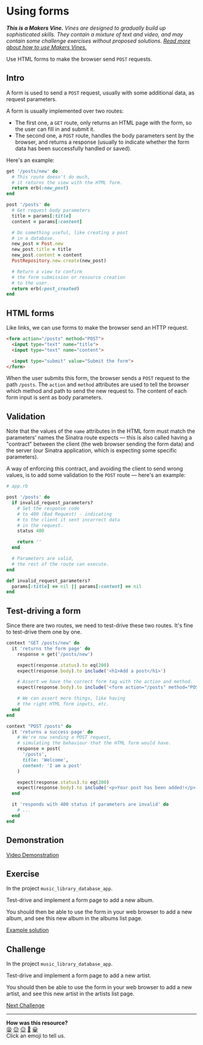 # Using forms

_**This is a Makers Vine.** Vines are designed to gradually build up sophisticated skills. They contain a mixture of text and video, and may contain some challenge exercises without proposed solutions. [Read more about how to use Makers
Vines.](https://github.com/makersacademy/course/blob/main/labels/vines.md)_

Use HTML forms to make the browser send `POST` requests.

## Intro

A form is used to send a `POST` request, usually with some additional data, as request parameters.

A form is usually implemented over two routes:
  * The first one, a `GET` route, only returns an HTML page with the form, so the user can fill in and submit it.
  * The second one, a `POST` route, handles the body parameters sent by the browser, and returns a response (usually to indicate whether the form data has been successfully handled or saved).

Here's an example:

```ruby
get '/posts/new' do
  # This route doesn't do much,
  # it returns the view with the HTML form.
  return erb(:new_post)
end

post '/posts' do
  # Get request body parameters
  title = params[:title]
  content = params[:content]

  # Do something useful, like creating a post
  # in a database.
  new_post = Post.new
  new_post.title = title
  new_post.content = content
  PostRepository.new.create(new_post)

  # Return a view to confirm
  # the form submission or resource creation
  # to the user.
  return erb(:post_created)
end
```

## HTML forms

Like links, we can use forms to make the browser send an HTTP request.

```html
<form action="/posts" method="POST">
  <input type="text" name="title">
  <input type="text" name="content">

  <input type="submit" value="Submit the form">
</form>
```

When the user submits this form, the browser sends a `POST` request to the path `/posts`. The `action` and `method` attributes are used to tell the browser which method and path to send the new request to. The content of each form input is sent as body parameters.

## Validation

Note that the values of the `name` attributes in the HTML form must match the parameters' names the Sinatra route expects — this is also called having a "contract" between the client (the web browser sending the form data) and the server (our Sinatra application, which is expecting some specific parameters).

A way of enforcing this contract, and avoiding the client to send wrong values, is to add some validation to the `POST` route — here's an example:

```ruby
# app.rb

post '/posts' do
  if invalid_request_parameters?
    # Set the response code
    # to 400 (Bad Request) - indicating
    # to the client it sent incorrect data
    # in the request.
    status 400

    return ''
  end

  # Parameters are valid,
  # the rest of the route can execute.
end

def invalid_request_parameters?
  params[:title] == nil || params[:content] == nil
end
```

## Test-driving a form

Since there are two routes, we need to test-drive these two routes. It's fine to test-drive them one by one.

```ruby
context "GET /posts/new" do
  it 'returns the form page' do
    response = get('/posts/new')

    expect(response.status).to eq(200)
    expect(response.body).to include('<h1>Add a post</h1>')

    # Assert we have the correct form tag with the action and method.
    expect(response.body).to include('<form action="/posts" method="POST">')

    # We can assert more things, like having
    # the right HTML form inputs, etc.
  end
end

context "POST /posts" do
  it 'returns a success page' do
    # We're now sending a POST request,
    # simulating the behaviour that the HTML form would have.
    response = post(
      '/posts',
      title: 'Welcome',
      content: 'I am a post'
    )

    expect(response.status).to eq(200)
    expect(response.body).to include('<p>Your post has been added!</p>')
  end

  it 'responds with 400 status if parameters are invalid' do
    # ...
  end
end
```

## Demonstration

[Video Demonstration](https://www.youtube.com/watch?v=A6xZFvUGJXs)

## Exercise

In the project `music_library_database_app`.

Test-drive and implement a form page to add a new album.

You should then be able to use the form in your web browser to add a new album, and see this new album in the albums list page. 

[Example solution](https://www.youtube.com/watch?v=A6xZFvUGJXs&t=1220s)

## Challenge

In the project `music_library_database_app`.

Test-drive and implement a form page to add a new artist.

You should then be able to use the form in your web browser to add a new artist, and see this new artist in the artists list page. 

[Next Challenge](05_debugging.md)

<!-- BEGIN GENERATED SECTION DO NOT EDIT -->

---

**How was this resource?**  
[😫](https://airtable.com/shrUJ3t7KLMqVRFKR?prefill_Repository=makersacademy/web-applications&prefill_File=html_challenges/04_using_forms.md&prefill_Sentiment=😫) [😕](https://airtable.com/shrUJ3t7KLMqVRFKR?prefill_Repository=makersacademy/web-applications&prefill_File=html_challenges/04_using_forms.md&prefill_Sentiment=😕) [😐](https://airtable.com/shrUJ3t7KLMqVRFKR?prefill_Repository=makersacademy/web-applications&prefill_File=html_challenges/04_using_forms.md&prefill_Sentiment=😐) [🙂](https://airtable.com/shrUJ3t7KLMqVRFKR?prefill_Repository=makersacademy/web-applications&prefill_File=html_challenges/04_using_forms.md&prefill_Sentiment=🙂) [😀](https://airtable.com/shrUJ3t7KLMqVRFKR?prefill_Repository=makersacademy/web-applications&prefill_File=html_challenges/04_using_forms.md&prefill_Sentiment=😀)  
Click an emoji to tell us.

<!-- END GENERATED SECTION DO NOT EDIT -->
